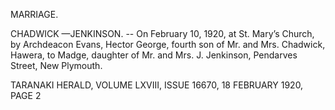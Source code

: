 MARRIAGE.

CHADWICK —JENKINSON. -- On February 10, 1920, at St. Mary’s Church, by Archdeacon Evans, Hector George,
fourth son of Mr. and Mrs. Chadwick, Hawera, to Madge, daughter of Mr. and Mrs. J. Jenkinson, Pendarves Street, New Plymouth.

TARANAKI HERALD, VOLUME LXVIII, ISSUE 16670, 18 FEBRUARY 1920, PAGE 2
